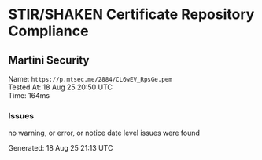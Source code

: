 # STIR/SHAKEN Certificate Repository Compliance

## Martini Security

Name: `https://p.mtsec.me/2884/CL6wEV_RpsGe.pem`\
Tested At: 18 Aug 25 20:50 UTC\
Time: 164ms

### Issues

no warning, or error, or notice date level issues were found

Generated: 18 Aug 25 21:13 UTC